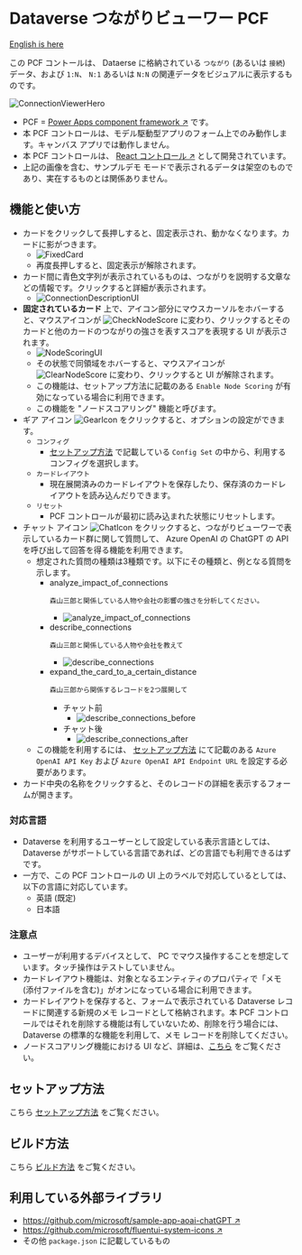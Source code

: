# Dataverse つながりビューワー PCF

[English is here](./README.md)

この PCF コントールは、 Dataerse に格納されている `つながり` (あるいは `接続`) データ、および `1:N`、 `N:1` あるいは `N:N` の関連データをビジュアルに表示するものです。

![ConnectionViewerHero](./Images/ConnectionViewerHero.ja.png)

- PCF = [Power Apps component framework ↗️](https://learn.microsoft.com/ja-jp/power-apps/developer/component-framework/overview) です。
- 本 PCF コントロールは、モデル駆動型アプリのフォーム上でのみ動作します。キャンバス アプリでは動作しません。
- 本 PCF コントロールは、 [React コントロール ↗️](https://learn.microsoft.com/ja-jp/power-apps/developer/component-framework/react-controls-platform-libraries) として開発されています。
- 上記の画像を含む、サンプルデモ モードで表示されるデータは架空のものであり、実在するものとは関係ありません。

## 機能と使い方

- カードをクリックして長押しすると、固定表示され、動かなくなります。カードに影がつきます。
  - ![FixedCard](./Images/FixedCard.ja.png)
  - 再度長押しすると、固定表示が解除されます。
- カード間に青色文字列が表示されているものは、つながりを説明する文章などの情報です。クリックすると詳細が表示されます。
  - ![ConnectionDescriptionUI](./Images/ConnectionDescriptionUI.ja.png)
- **固定されているカード** 上で、アイコン部分にマウスカーソルをホバーすると、マウスアイコンが ![CheckNodeScore](./ConnectionViewer/src/assets/CheckNodeScore32x32.png) に変わり、クリックするとそのカードと他のカードのつながりの強さを表すスコアを表現する UI が表示されます。
  - ![NodeScoringUI](./Images/NodeScoringUI.ja.png)
  - その状態で同領域をホバーすると、マウスアイコンが ![ClearNodeScore](./ConnectionViewer/src/assets/ClearNodeScore32x32.png) に変わり、クリックすると UI が解除されます。
  - この機能は、セットアップ方法に記載のある `Enable Node Scoring` が有効になっている場合に利用できます。
  - この機能を "ノードスコアリング" 機能と呼びます。
- ギア アイコン ![GearIcon](./Images/GearIcon.png) をクリックすると、オプションの設定ができます。
  - `コンフィグ`
    - [セットアップ方法](#セットアップ方法) で記載している `Config Set` の中から、利用するコンフィグを選択します。
  - `カードレイアウト`
    - 現在展開済みのカードレイアウトを保存したり、保存済のカードレイアウトを読み込んだりできます。
  - `リセット`
    - PCF コントロールが最初に読み込まれた状態にリセットします。
- チャット アイコン ![ChatIcon](./Images/ChatIcon.png)  をクリックすると、つながりビューワーで表示しているカード群に関して質問して、 Azure OpenAI の ChatGPT の API を呼び出して回答を得る機能を利用できます。
  - 想定された質問の種類は3種類です。以下にその種類と、例となる質問を示します。
    - analyze_impact_of_connections
      ```text
      森山三郎と関係している人物や会社の影響の強さを分析してください。
      ```
      - ![analyze_impact_of_connections](./Images/analyze_impact_of_connections.ja.png)
    - describe_connections
      ```text
      森山三郎と関係している人物や会社を教えて
      ```
      - ![describe_connections](./Images/describe_connections.ja.png)
    - expand_the_card_to_a_certain_distance
      ```text
      森山三郎から関係するレコードを2つ展開して
      ```
      - チャット前
        - ![describe_connections_before](./Images/describe_connections_before.ja.png)
      - チャット後
        - ![describe_connections_after](./Images/describe_connections_after.ja.png)
  - この機能を利用するには、 [セットアップ方法](#セットアップ方法) にて記載のある `Azure OpenAI API Key` および `Azure OpenAI API Endpoint URL` を設定する必要があります。
- カード中央の名称をクリックすると、そのレコードの詳細を表示するフォームが開きます。  

### 対応言語

- Dataverse を利用するユーザーとして設定している表示言語としては、 Dataverse がサポートしている言語であれば、どの言語でも利用できるはずです。
- 一方で、この PCF コントロールの UI 上のラベルで対応しているとしては、以下の言語に対応しています。
  - 英語 (既定)
  - 日本語

### 注意点

- ユーザーが利用するデバイスとして、 PC でマウス操作することを想定しています。タッチ操作はテストしていません。
- カードレイアウト機能は、対象となるエンティティのプロパティで「メモ (添付ファイルを含む)」がオンになっている場合に利用できます。
- カードレイアウトを保存すると、フォームで表示されている Dataverse レコードに関連する新規のメモ レコードとして格納されます。本 PCF コントロールではそれを削除する機能は有していないため、削除を行う場合には、 Dataverse の標準的な機能を利用して、メモ レコードを削除してください。
- ノードスコアリング機能における UI など、詳細は、[こちら](./Docs/NodeScoring.ja.md) をご覧ください。

## セットアップ方法

こちら [セットアップ方法](./Docs/HowToSetUp.ja.md) をご覧ください。

## ビルド方法

こちら [ビルド方法](./Docs/HowToBuild.ja.md) をご覧ください。

## 利用している外部ライブラリ

- [https://github.com/microsoft/sample-app-aoai-chatGPT ↗️](https://github.com/microsoft/sample-app-aoai-chatGPT)
- [https://github.com/microsoft/fluentui-system-icons ↗️](https://github.com/microsoft/fluentui-system-icons)
- その他 `package.json` に記載しているもの
